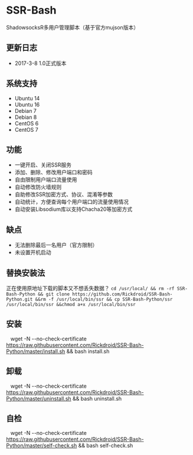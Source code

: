 # SSR-Bash #
ShadowsocksR多用户管理脚本（基于官方mujson版本）

## 更新日志 ##
- 2017-3-8 1.0正式版本

## 系统支持 ##
* Ubuntu 14
* Ubuntu 16
* Debian 7
* Debian 8
* CentOS 6
* CentOS 7

## 功能 ##
- 一键开启、关闭SSR服务
- 添加、删除、修改用户端口和密码
- 自由限制用户端口流量使用
- 自动修改防火墙规则
- 自助修改SSR加密方式、协议、混淆等参数
- 自动统计，方便查询每个用户端口的流量使用情况
- 自动安装Libsodium库以支持Chacha20等加密方式

## 缺点 ##
- 无法删除最后一名用户（官方限制）
- 未设置开机启动

## 替换安装法
正在使用原地址下载的脚本又不想丢失数据？
`cd /usr/local/ && rm -rf SSR-Bash-Python && git clone https://github.com/Rickdroid/SSR-Bash-Python.git &&rm -f /usr/local/bin/ssr && cp SSR-Bash-Python/ssr /usr/local/bin/ssr &&chmod a+x /usr/local/bin/ssr`

## 安装 ##
    wget -N --no-check-certificate https://raw.githubusercontent.com/Rickdroid/SSR-Bash-Python/master/install.sh && bash install.sh

## 卸载 ##
    wget -N --no-check-certificate https://raw.githubusercontent.com/Rickdroid/SSR-Bash-Python/master/uninstall.sh && bash uninstall.sh
    
## 自检 ##
    wget -N --no-check-certificate https://raw.githubusercontent.com/Rickdroid/SSR-Bash-Python/master/self-check.sh && bash self-check.sh
